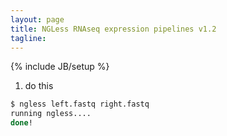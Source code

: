 ```yaml
---
layout: page
title: NGLess RNAseq expression pipelines v1.2
tagline:
---
```

{% include JB/setup %}

1. do this

```bash
$ ngless left.fastq right.fastq
running ngless....
done!
```
